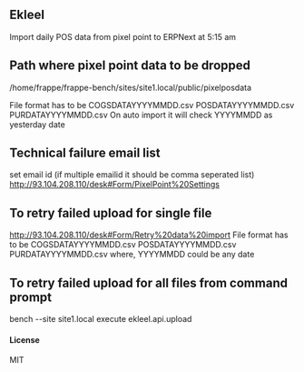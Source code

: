 ## Ekleel

Import daily POS data from pixel point to ERPNext at 5:15 am

## Path where pixel point data to be dropped
/home/frappe/frappe-bench/sites/site1.local/public/pixelposdata

File format has to be
    COGSDATAYYYYMMDD.csv
    POSDATAYYYYMMDD.csv
    PURDATAYYYYMMDD.csv
On auto import it will check YYYYMMDD as yesterday date

## Technical failure email list
set email id (if multiple emailid it should be comma seperated list)
http://93.104.208.110/desk#Form/PixelPoint%20Settings

## To retry failed upload for single file
http://93.104.208.110/desk#Form/Retry%20data%20import
File format has to be
    COGSDATAYYYYMMDD.csv
    POSDATAYYYYMMDD.csv
    PURDATAYYYYMMDD.csv
where, YYYYMMDD could be any date

## To retry failed upload for all files from command prompt
bench --site site1.local execute ekleel.api.upload


#### License

MIT